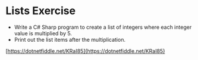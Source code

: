 # Lists Exercise
- Write a C# Sharp program to create a list of integers where each integer value is multiplied by 5. 
- Print out the list items after the multiplication.

[https://dotnetfiddle.net/KRaI85](https://dotnetfiddle.net/KRaI85)